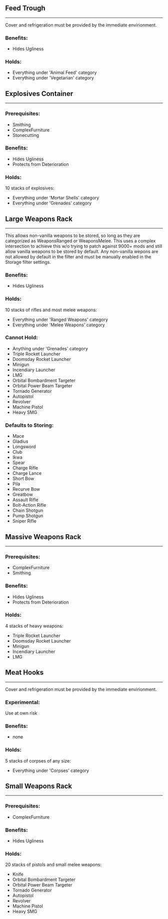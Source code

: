 ## Feed Trough ##
------

Cover and refrigeration must be provided by the immediate envirionment.

### Benefits: ###

   * Hides Ugliness

### Holds: ###

   * Everything under 'Animal Feed' category
   * Everything under 'Vegetarian' category

## Explosives Container ##
------
### Prerequisites: ###

   * Smithing
   * ComplexFurniture
   * Stonecutting

### Benefits: ###

   * Hides Ugliness
   * Protects from Deterioration

### Holds: ###

10 stacks of explosives:

   * Everything under 'Mortar Shells' category
   * Everything under 'Grenades' category

## Large Weapons Rack ##
------

This allows non-vanilla weapons to be stored, so long as they are categorized as WeaponsRanged or WeaponsMelee.  This uses a complex intersection to achieve this w/o trying to patch against 9000+ mods and still allow vanilla weapons to be stored by default.  Any non-vanilla wepons are not allowed by default in the filter and must be manually enabled in the Storage filter settings.

### Benefits: ###

   * Hides Ugliness

### Holds: ###

10 stacks of rifles and most melee weapons:

   * Everything under 'Ranged Weapons' category
   * Everything under 'Melee Weapons' category

### Cannot Hold: ###

   * Anything under 'Grenades' category
   * Triple Rocket Launcher
   * Doomsday Rocket Launcher
   * Minigun
   * Incendiary Launcher
   * LMG
   * Orbital Bombardment Targeter
   * Orbital Power Beam Targeter
   * Tornado Generator
   * Autopistol
   * Revolver
   * Machine Pistol
   * Heavy SMG

### Defaults to Storing: ###

   * Mace
   * Gladius
   * Longsword
   * Club
   * Ikwa
   * Spear
   * Charge Rifle
   * Charge Lance
   * Short Bow
   * Pila
   * Recurve Bow
   * Greatbow
   * Assault Rifle
   * Bolt-Action Rifle
   * Chain Shotgun
   * Pump Shotgun
   * Sniper Rifle

## Massive Weapons Rack ##
------
### Prerequisites: ###

   * ComplexFurniture
   * Smithing

### Benefits: ###

   * Hides Ugliness
   * Protects from Deterioration

### Holds: ###

4 stacks of heavy weapons:

   * Triple Rocket Launcher
   * Doomsday Rocket Launcher
   * Minigun
   * Incendiary Launcher
   * LMG

## Meat Hooks ##
------

Cover and refrigeration must be provided by the immediate envirionment.

### Experimental: ###

Use at own risk

### Benefits: ###

   * none

### Holds: ###

5 stacks of corpses of any size:

   * Everything under 'Corpses' category

## Small Weapons Rack ##
------
### Prerequisites: ###

   * ComplexFurniture

### Benefits: ###

   * Hides Ugliness

### Holds: ###

20 stacks of pistols and small melee weapons:

   * Knife
   * Orbital Bombardment Targeter
   * Orbital Power Beam Targeter
   * Tornado Generator
   * Autopistol
   * Revolver
   * Machine Pistol
   * Heavy SMG
